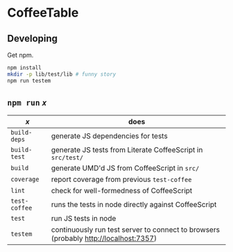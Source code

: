 # CoffeeTable

## Developing
Get npm.

```bash
npm install
mkdir -p lib/test/lib # funny story
npm run testem
```

## `npm run` _`x`_

| _x_ | does |
|-|-|
| `build-deps` | generate JS dependencies for tests |
| `build-test` | generate JS tests from Literate CoffeeScript in `src/test/` |
| `build` | generate UMD'd JS from CoffeeScript in `src/` |
| `coverage` | report coverage from previous `test-coffee` |
| `lint` | check for well-formedness of CoffeeScript |
| `test-coffee` | runs the tests in node directly against CoffeeScript |
| `test` | run JS tests in node |
| `testem` | continuously run test server to connect to browsers (probably [http://localhost:7357](http://localhost:7357)) |
